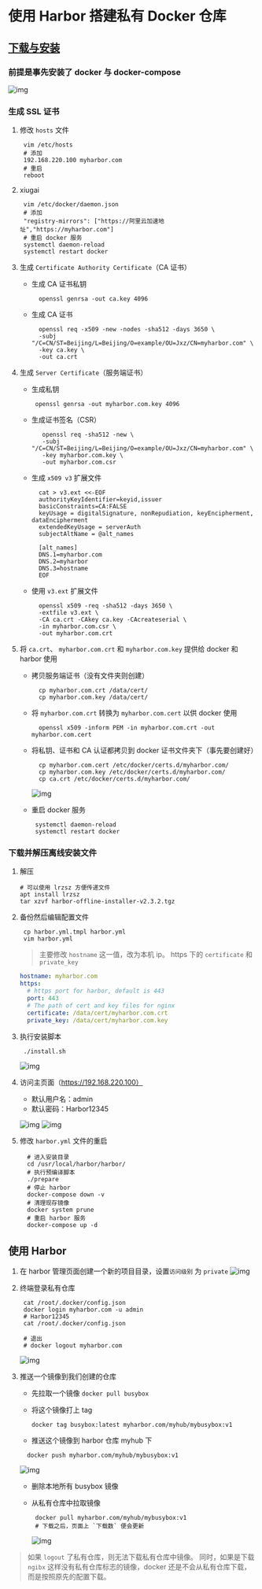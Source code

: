 # 使用 Harbor 搭建私有 Docker 仓库

## [下载与安装](https://goharbor.io/docs/2.3.0/install-config/)

### 前提是事先安装了 docker 与 docker-compose

![img](./assets/2021-09-21_133552.png)

### 生成 SSL 证书

1. 修改 `hosts` 文件

   ```shell
    vim /etc/hosts
    # 添加
    192.168.220.100 myharbor.com
    # 重启
    reboot
   ```

2. xiugai

   ```shell
    vim /etc/docker/daemon.json
    # 添加
    "registry-mirrors": ["https://阿里云加速地址","https://myharbor.com"]
    # 重启 docker 服务
    systemctl daemon-reload
    systemctl restart docker
   ```

3. 生成 `Certificate Authority Certificate`（CA 证书）

   - 生成 CA 证书私钥

     ```shell
       openssl genrsa -out ca.key 4096
     ```

   - 生成 CA 证书

     ```shell
       openssl req -x509 -new -nodes -sha512 -days 3650 \
       -subj "/C=CN/ST=Beijing/L=Beijing/O=example/OU=Jxz/CN=myharbor.com" \
       -key ca.key \
       -out ca.crt
     ```

4. 生成 `Server Certificate`（服务端证书）

   - 生成私钥

     ```shell
      openssl genrsa -out myharbor.com.key 4096
     ```

   - 生成证书签名（CSR）

     ```shell
        openssl req -sha512 -new \
        -subj "/C=CN/ST=Beijing/L=Beijing/O=example/OU=Jxz/CN=myharbor.com" \
        -key myharbor.com.key \
        -out myharbor.com.csr
     ```

   - 生成 `x509 v3` 扩展文件

     ```shell
       cat > v3.ext <<-EOF
       authorityKeyIdentifier=keyid,issuer
       basicConstraints=CA:FALSE
       keyUsage = digitalSignature, nonRepudiation, keyEncipherment, dataEncipherment
       extendedKeyUsage = serverAuth
       subjectAltName = @alt_names

       [alt_names]
       DNS.1=myharbor.com
       DNS.2=myharbor
       DNS.3=hostname
       EOF
     ```

   - 使用 `v3.ext` 扩展文件
     ```shell
       openssl x509 -req -sha512 -days 3650 \
       -extfile v3.ext \
       -CA ca.crt -CAkey ca.key -CAcreateserial \
       -in myharbor.com.csr \
       -out myharbor.com.crt
     ```

5. 将 `ca.crt`、 `myharbor.com.crt` 和 `myharbor.com.key` 提供给 docker 和 harbor 使用

   - 拷贝服务端证书（没有文件夹则创建）

     ```shell
       cp myharbor.com.crt /data/cert/
       cp myharbor.com.key /data/cert/
     ```

   - 将 `myharbor.com.crt` 转换为 `myharbor.com.cert` 以供 docker 使用

     ```shell
       openssl x509 -inform PEM -in myharbor.com.crt -out myharbor.com.cert
     ```

   - 将私钥、证书和 CA 认证都拷贝到 docker 证书文件夹下（事先要创建好）

     ```shell
       cp myharbor.com.cert /etc/docker/certs.d/myharbor.com/
       cp myharbor.com.key /etc/docker/certs.d/myharbor.com/
       cp ca.crt /etc/docker/certs.d/myharbor.com/
     ```

     ![img](./assets/2021-09-21_165720.png)

   - 重启 docker 服务
     ```shell
      systemctl daemon-reload
      systemctl restart docker
     ```

### 下载并解压离线安装文件

1. 解压

   ```shell
   # 可以使用 lrzsz 方便传递文件
   apt install lrzsz
   tar xzvf harbor-offline-installer-v2.3.2.tgz
   ```

2. 备份然后编辑配置文件

   ```shell
    cp harbor.yml.tmpl harbor.yml
    vim harbor.yml
   ```

   > 主要修改 `hostname` 这一值，改为本机 ip。
   > https 下的 `certificate` 和 `private_key`

   ```yaml
   hostname: myharbor.com
   https:
     # https port for harbor, default is 443
     port: 443
     # The path of cert and key files for nginx
     certificate: /data/cert/myharbor.com.crt
     private_key: /data/cert/myharbor.com.key
   ```

3. 执行安装脚本

   ```shell
    ./install.sh
   ```

   ![img](./assets/2021-09-21_165156.png)

4. 访问主页面（https://192.168.220.100）

   - 默认用户名：admin
   - 默认密码：Harbor12345

   ![img](./assets/2021-09-21_165426.png)
   ![img](./assets/2021-09-21_165527.png)

5. 修改 `harbor.yml` 文件的重启

   ```shell
     # 进入安装目录
     cd /usr/local/harbor/harbor/
     # 执行预编译脚本
     ./prepare
     # 停止 harbor
     docker-compose down -v
     # 清理现存镜像
     docker system prune
     # 重启 harbor 服务
     docker-compose up -d
   ```

## 使用 Harbor

1. 在 harbor 管理页面创建一个新的项目目录，设置`访问级别` 为 `private`
   ![img](assets/2021-09-21_171131.png)

2. 终端登录私有仓库

   ```shell
    cat /root/.docker/config.json
    docker login myharbor.com -u admin
    # Harbor12345
    cat /root/.docker/config.json

    # 退出
    # docker logout myharbor.com
   ```

   ![img](./assets/2021-09-21_190225.png)

3. 推送一个镜像到我们创建的仓库

   - 先拉取一个镜像 `docker pull busybox`

   - 将这个镜像打上 tag

     ```shell
     docker tag busybox:latest myharbor.com/myhub/mybusybox:v1
     ```

   - 推送这个镜像到 harbor 仓库 myhub 下

   ```shell
     docker push myharbor.com/myhub/mybusybox:v1
   ```

   ![img](./assets/2021-09-21_190648.png)

   - 删除本地所有 busybox 镜像

   - 从私有仓库中拉取镜像

     ```shell
      docker pull myharbor.com/myhub/mybusybox:v1
      # 下载之后，页面上 `下载数` 便会更新
     ```

     ![img](./assets/2021-09-21_191615.png)

>如果 `logout` 了私有仓库，则无法下载私有仓库中镜像。
>同时，如果是下载 `ngibx` 这样没有私有仓库标志的镜像，docker 还是不会从私有仓库下载，而是按照原先的配置下载。
